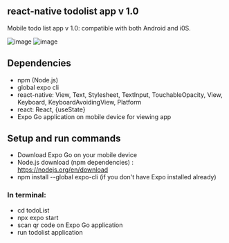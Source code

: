 ## react-native todolist app v 1.0
Mobile todo list app v 1.0: compatible with both Android and i0S.


![image](https://github.com/gre-owl/todoList/assets/97501735/c8d3896f-f06d-49f9-963b-21bc2e828de6) ![image](https://github.com/gre-owl/todoList/assets/97501735/f5a32676-3839-4d5a-bc2e-89552906fdf7)




## Dependencies
- npm (Node.js) 
- global expo cli
- react-native: View, Text, Stylesheet, TextInput, TouchableOpacity, View, Keyboard, KeyboardAvoidingView, Platform
- react: React, {useState}
- Expo Go application on mobile device for viewing app

## Setup and run commands
- Download Expo Go on your mobile device
- Node.js download (npm dependencies) : https://nodejs.org/en/download
- npm install --global expo-cli (if you don't have Expo installed already)
  
### In terminal:
 - cd todoList
 - npx expo start
 - scan qr code on Expo Go application
-  run todolist application
